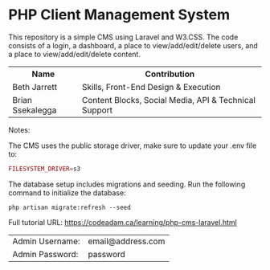# PHP Client Management System

This repository is a simple CMS using Laravel and W3.CSS. The code consists of a login, a dashboard, a place to view/add/edit/delete users, and a place to view/add/edit/delete content.

<table>
    <tr>
        <th>Name</th>
        <th>Contribution</th>
    </tr>
    <tr>
        <td>Beth Jarrett</td>
        <td>Skills, Front-End Design & Execution</td>
     </tr>
     <tr>
        <td>Brian Ssekalegga</td>
        <td>Content Blocks, Social Media, API & Technical Support</td>
    </tr>
 </table>

Notes:

The CMS uses the public storage driver, make sure to update your .env file to:

```php
FILESYSTEM_DRIVER=s3
```

The database setup includes migrations and seeding. Run the following command to initialize the database:

```
php artisan migrate:refresh --seed
```
Full tutorial URL: https://codeadam.ca/learning/php-cms-laravel.html

<table>
  <tr>
    <td>Admin Username:</td>
    <td>email@address.com</td>
  </tr>
  <tr>
    <td>Admin Password:</td>
    <td>password</td>
    </tr>
</table>
